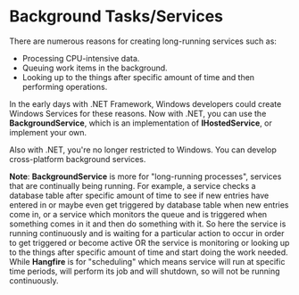 # Background Tasks/Services
There are numerous reasons for creating long-running services such as:
- Processing CPU-intensive data.
- Queuing work items in the background.
- Looking up to the things after specific amount of time and then performing operations.

In the early days with .NET Framework, Windows developers could create Windows Services for these reasons. Now with .NET, you can use the <b>BackgroundService</b>, which is an implementation of <b>IHostedService</b>, or implement your own.

Also with .NET, you're no longer restricted to Windows. You can develop cross-platform background services. 

<b>Note</b>: <b>BackgroundService</b> is more for "long-running processes", services that are continually being running. For example, a service checks a database table after specific amount of time to see if new entries have entered in or maybe even get triggered by database table when new entries come in, or a service which monitors the queue and is triggered when something comes in it and then do something with it. So here the service is running continuously and is waiting for a particular action to occur in order to get triggered or become active OR the service is monitoring or looking up to the things after specific amount of time and start doing the work needed. While <b>Hangfire</b> is for "scheduling" which means service will run at specific time periods, will perform its job and will shutdown, so will not be running continuously.
